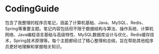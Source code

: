 # CodingGuide

包含了我整理的程序员笔记，涵盖了计算机基础、Java、MySQL、Redis、Spring等重要主题。笔记内容包括但不限于数据结构与算法、操作系统、计算机网络、Java编程语言基础与高级特性、MySQL数据库设计与优化、Redis缓存技术，Spring技术原理等。每个主题都经过了精心整理和总结，旨在帮助其他程序员更好地理解和掌握相关知识。
